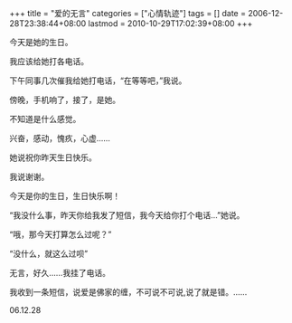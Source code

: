 +++
title = "爱的无言"
categories = ["心情轨迹"]
tags = []
date = 2006-12-28T23:38:44+08:00
lastmod = 2010-10-29T17:02:39+08:00
+++



今天是她的生日。

我应该给她打各电话。

下午同事几次催我给她打电话，“在等等吧，”我说。

傍晚，手机响了，接了，是她。

不知道是什么感觉。

兴奋，感动，愧疚，心虚……

她说祝你昨天生日快乐。

我说谢谢。

今天是你的生日，生日快乐啊！

“我没什么事，昨天你给我发了短信，我今天给你打个电话…”她说。

“哦，那今天打算怎么过呢？”

“没什么，就这么过呗”

无言，好久……我挂了电话。

我收到一条短信，说爱是佛家的缠，不可说不可说,说了就是错。……

06.12.28